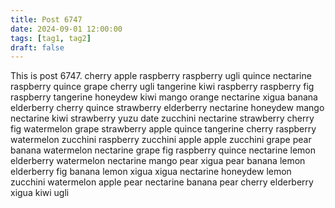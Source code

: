 ```yaml
---
title: Post 6747
date: 2024-09-01 12:00:00
tags: [tag1, tag2]
draft: false
---
```

This is post 6747.
cherry
apple
raspberry
raspberry
ugli
quince
nectarine
raspberry
quince
grape
cherry
ugli
tangerine
kiwi
raspberry
raspberry
fig
raspberry
tangerine
honeydew
kiwi
mango
orange
nectarine
xigua
banana
elderberry
cherry
quince
strawberry
elderberry
nectarine
honeydew
mango
nectarine
kiwi
strawberry
yuzu
date
zucchini
nectarine
strawberry
cherry
fig
watermelon
grape
strawberry
apple
quince
tangerine
cherry
raspberry
watermelon
zucchini
raspberry
zucchini
apple
apple
zucchini
grape
pear
banana
watermelon
nectarine
grape
fig
raspberry
quince
nectarine
lemon
elderberry
watermelon
nectarine
mango
pear
xigua
pear
banana
lemon
elderberry
fig
banana
lemon
xigua
xigua
nectarine
honeydew
lemon
zucchini
watermelon
apple
pear
nectarine
banana
pear
cherry
elderberry
xigua
kiwi
ugli
